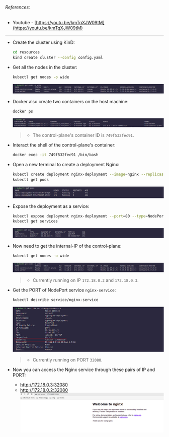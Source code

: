 ###### References:
* Youtube - [https://youtu.be/kmTqXJW09tM](https://youtu.be/kmTqXJW09tM)

<hr>

* Create the cluster using KinD:
  ```bash
  cd resources
  kind create cluster --config config.yaml
  ```

* Get all the nodes in the cluster:
  ```bash
  kubectl get nodes -o wide
  ```
  ![](./img/01.png)

* Docker also create two containers on the host machine:
  ```bash
  docker ps
  ```
  ![](./img/02.png)
  > * The control-plane's container ID is `749f532fec91`.

* Interact the shell of the control-plane's container:
  ```bash
  docker exec -it 749f532fec91 /bin/bash
  ```

* Open a new terminal to create a deployment Nginx:
  ```bash
  kubectl create deployment nginx-deployment --image=nginx --replicas=2
  kubectl get pods
  ```
  ![](./img/03.png)

* Expose the deployment as a service:
  ```bash
  kubectl expose deployment nginx-deployment --port=80 --type=NodePort --name=nginx-service
  kubectl get services
  ```
  ![](./img/04.png)

* Now need to get the internal-IP of the control-plane:
  ```bash
  kubectl get nodes -o wide
  ```
  ![](./img/01.png)
  > * Currently running on IP `172.18.0.2` and `172.18.0.3`.

* Get the PORT of NodePort service `nginx-service`:
  ```bash
  kubectl describe service/nginx-service
  ```
  ![](./img/06.png)
  > * Currently running on PORT `32080`.

* Now you can access the Nginx service through these pairs of IP and PORT:
  * http://172.18.0.3:32080
  * http://172.18.0.2:32080
  ![](./img/07.png)